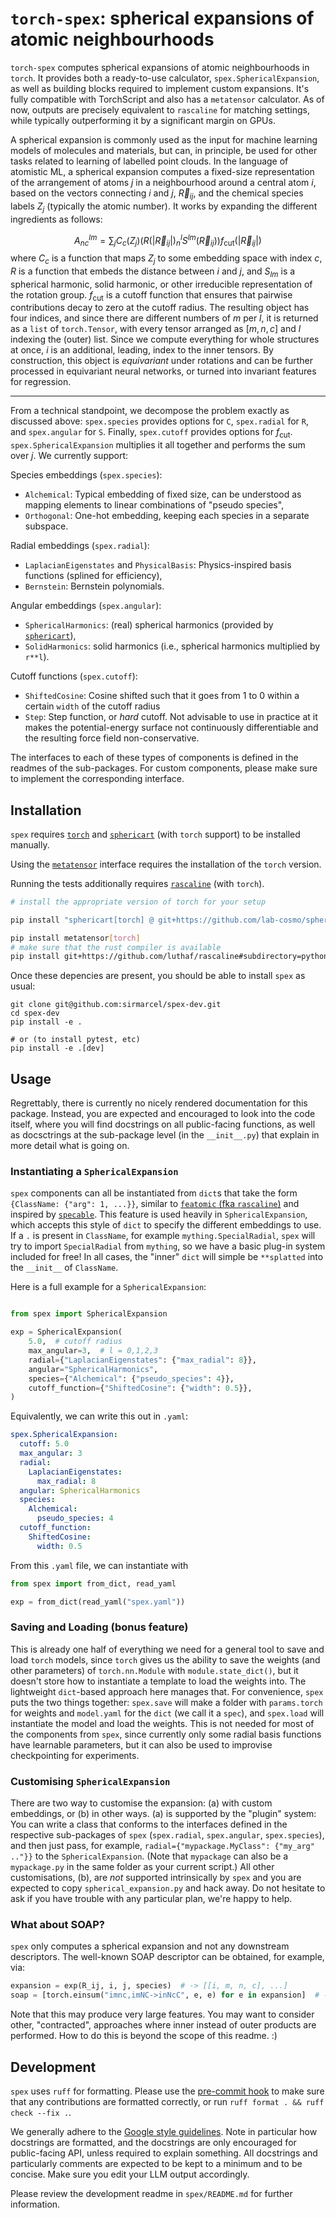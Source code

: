 # `torch-spex`: spherical expansions of atomic neighbourhoods

`torch-spex` computes spherical expansions of atomic neighbourhoods in `torch`. It provides both a ready-to-use calculator, `spex.SphericalExpansion`, as well as building blocks required to implement custom expansions. It's fully compatible with TorchScript and also has a `metatensor` calculator. As of now, outputs are precisely equivalent to `rascaline` for matching settings, while typically outperforming it by a significant margin on GPUs.

A spherical expansion is commonly used as the input for machine learning models of molecules and materials, but can, in principle, be used for other tasks related to learning of labelled point clouds. In the language of atomistic ML, a spherical expansion computes a fixed-size representation of the arrangement of atoms $j$ in a neighbourhood around a central atom $i$, based on the vectors connecting $i$ and $j$, $\vec R_{ij}$, and the chemical species labels $Z_j$ (typically the atomic number). It works by expanding the different ingredients as follows:

$$
A^{lm}_{nc} = \sum_j C_c(Z_j) \left( R(|\vec R_{ij}|)^l_n S^{lm}(\vec R_{ij}) \right) f_{\text{cut}}(|\vec R_{ij}|)
$$
where $C_c$ is a function that maps $Z_j$ to some embedding space with index $c$, $R$ is a function that embeds the distance between $i$ and $j$, and $S_{lm}$ is a spherical harmonic, solid harmonic, or other irreducible representation of the rotation group. $f_{\text{cut}}$ is a cutoff function that ensures that pairwise contributions decay to zero at the cutoff radius. The resulting object has four indices, and since there are different numbers of $m$ per $l$, it is returned as a `list` of `torch.Tensor`, with every tensor arranged as $[m, n, c]$ and $l$ indexing the (outer) list. Since we compute everything for whole structures at once, $i$ is an additional, leading, index to the inner tensors. By construction, this object is *equivariant* under rotations and can be further processed in equivariant neural networks, or turned into invariant features for regression.

***

From a technical standpoint, we decompose the problem exactly as discussed above: `spex.species` provides options for `C`, `spex.radial` for `R`, and `spex.angular` for `S`. Finally, `spex.cutoff` provides options for $f_{\text{cut}}$. `spex.SphericalExpansion` multiplies it all together and performs the sum over $j$. We currently support:

Species embeddings (`spex.species`):

- `Alchemical`: Typical embedding of fixed size, can be understood as mapping elements to linear combinations of "pseudo species",
- `Orthogonal`: One-hot embedding, keeping each species in a separate subspace.


Radial embeddings (`spex.radial`):

- `LaplacianEigenstates` and `PhysicalBasis`: Physics-inspired basis functions (splined for efficiency),
- `Bernstein`: Bernstein polynomials.

Angular embeddings (`spex.angular`):

- `SphericalHarmonics`: (real) spherical harmonics (provided by [`sphericart`](https://github.com/lab-cosmo/sphericart/)),
- `SolidHarmonics`: solid harmonics (i.e., spherical harmonics multiplied by `r**l`).


Cutoff functions (`spex.cutoff`):

- `ShiftedCosine`: Cosine shifted such that it goes from 1 to 0 within a certain `width` of the cutoff radius
- `Step`: Step function, or *hard* cutoff. Not advisable to use in practice at it makes the potential-energy surface not continuously differentiable and the resulting force field non-conservative.

The interfaces to each of these types of components is defined in the readmes of the sub-packages. For custom components, please make sure to implement the corresponding interface.

## Installation

`spex` requires [`torch`](https://pytorch.org/get-started/locally/) and [`sphericart`](https://sphericart.readthedocs.io/en/latest/installation.html) (with `torch` support) to be installed manually.

Using the [`metatensor`](https://docs.metatensor.org/latest/installation.html) interface requires the installation of the `torch` version.

Running the tests additionally requires [`rascaline`](https://luthaf.fr/rascaline/latest/get-started/installation.html) (with `torch`).

```bash
# install the appropriate version of torch for your setup

pip install "sphericart[torch] @ git+https://github.com/lab-cosmo/sphericart"

pip install metatensor[torch]
# make sure that the rust compiler is available
pip install git+https://github.com/luthaf/rascaline#subdirectory=python/rascaline-torch
```

Once these depencies are present, you should be able to install `spex` as usual:

```
git clone git@github.com:sirmarcel/spex-dev.git
cd spex-dev
pip install -e .

# or (to install pytest, etc)
pip install -e .[dev]

```

## Usage

Regrettably, there is currently no nicely rendered documentation for this package. Instead, you are expected and encouraged to look into the code itself, where you will find docstrings on all public-facing functions, as well as docsctrings at the sub-package level (in the `__init__.py`) that explain in more detail what is going on.

### Instantiating a `SphericalExpansion`

`spex` components can all be instantiated from `dict`s that take the form `{ClassName: {"arg": 1, ...}}`, similar to [`featomic` (fka `rascaline`)](https://github.com/metatensor/featomic) and inspired by [`specable`](https://github.com/sirmarcel/specable). This feature is used heavily in `SphericalExpansion`, which accepts this style of `dict` to specify the different embeddings to use. If a `.` is present in `ClassName`, for example `mything.SpecialRadial`, `spex` will try to import `SpecialRadial` from `mything`, so we have a basic plug-in system included for free! In all cases, the "inner" `dict` will simple be `**splatted` into the `__init__` of `ClassName`.

Here is a full example for a `SphericalExpansion`:

```python

from spex import SphericalExpansion

exp = SphericalExpansion(
    5.0,  # cutoff radius
    max_angular=3,  # l = 0,1,2,3
    radial={"LaplacianEigenstates": {"max_radial": 8}},
    angular="SphericalHarmonics",
    species={"Alchemical": {"pseudo_species": 4}},
    cutoff_function={"ShiftedCosine": {"width": 0.5}},
)

```

Equivalently, we can write this out in `.yaml`:

```yaml
spex.SphericalExpansion:
  cutoff: 5.0
  max_angular: 3
  radial:
    LaplacianEigenstates:
      max_radial: 8
  angular: SphericalHarmonics
  species:
    Alchemical:
      pseudo_species: 4
  cutoff_function:
    ShiftedCosine:
      width: 0.5

```

From this `.yaml` file, we can instantiate with

```python
from spex import from_dict, read_yaml

exp = from_dict(read_yaml("spex.yaml"))
```

### Saving and Loading (bonus feature)

This is already one half of everything we need for a general tool to save and load `torch` models, since `torch` gives us the ability to save the weights (and other parameters) of `torch.nn.Module` with `module.state_dict()`, but it doesn't store how to instantiate a template to load the weights into. The lightweight `dict`-based approach here manages that. For convenience, `spex` puts the two things together: `spex.save` will make a folder with `params.torch` for weights and `model.yaml` for the `dict` (we call it a `spec`), and `spex.load` will instantiate the model and load the weights. This is not needed for most of the components from `spex`, since currently only some radial basis functions have learnable parameters, but it can also be used to improvise checkpointing for experiments.

### Customising `SphericalExpansion`

There are two way to customise the expansion: (a) with custom embeddings, or (b) in other ways. (a) is supported by the "plugin" system: You can write a class that conforms to the interfaces defined in the respective sub-packages of `spex` (`spex.radial`, `spex.angular`, `spex.species`), and then just pass, for example, `radial={"mypackage.MyClass": {"my_arg" .."}}` to the `SphericalExpansion`. (Note that `mypackage` can also be a `mypackage.py` in the same folder as your current script.) All other customisations, (b), are *not* supported intrinsically by `spex` and you are expected to copy `spherical_expansion.py` and hack away. Do not hesitate to ask if you have trouble with any particular plan, we're happy to help.

### What about SOAP?

`spex` only computes a spherical expansion and not any downstream descriptors. The well-known SOAP descriptor can be obtained, for example, via:

```python
expansion = exp(R_ij, i, j, species)  # -> [[i, m, n, c], ...]
soap = [torch.einsum("imnc,imNC->inNcC", e, e) for e in expansion]  # -> [[i, n1, n2, c1, c2], [...], ...]
```

Note that this may produce very large features. You may want to consider other, "contracted", approaches where inner instead of outer products are performed. How to do this is beyond the scope of this readme. :)

## Development

`spex` uses `ruff` for formatting. Please use the [pre-commit hook](https://pre-commit.com) to make sure that any contributions are formatted correctly, or run `ruff format . && ruff check --fix .`.

We generally adhere to the [Google style guidelines](https://google.github.io/styleguide/pyguide.html). Note in particular how docstrings are formatted, and the docstrings are only encouraged for public-facing API, unless required to explain something. All docstrings and particularly comments are expected to be kept to a minimum and to be concise. Make sure you edit your LLM output accordingly.

Please review the development readme in `spex/README.md` for further information.
